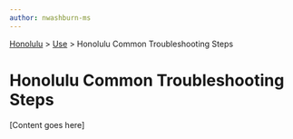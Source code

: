 ```yaml
---
author: nwashburn-ms
---
```


<a href="../overview.md">Honolulu</a> > <a href="../overview.md">Use</a> > Honolulu Common Troubleshooting Steps

# Honolulu Common Troubleshooting Steps

[Content goes here]
